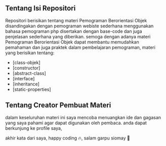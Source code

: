 ## Tentang Isi Repositori

Repositori berisikan tentang materi Pemograman Berorientasi Objek disandingakan dengan pemograman webiste sederhana menggunakan bahasa pemograman php disertakan dengan base-code dan juga penjelasan sederhana 
yang diberikan. semoga dengan adanya materi Pemograman Berorientasi Objek dapat membantu memudahkan
pemahaman dan juga praktek dalam pembelajaran pemograman, materi yang berisikan tentang: 

- [class-objek]
- [constructor]
- [abstract-class]
- [interface]
- [inheritance]
- [static-properties]


## Tentang Creator Pembuat Materi 
dalam keseluruhan materi ini saya mencoba menuangkan ide dan gagasan yang saya pahami agar dapat digunakan oleh
pembaca. anda dapat berkunjung ke profile saya, 


akhir kata dari saya, happy coding 🔥,
salam garpu siomay 🤘
